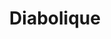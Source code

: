 ---
title: "Diabolique"
year: 1955
rating: 4
stars: "★★★★"
rewatched: false
permalink: "diabolique-1955"
watched_on: 2020-07-22
---